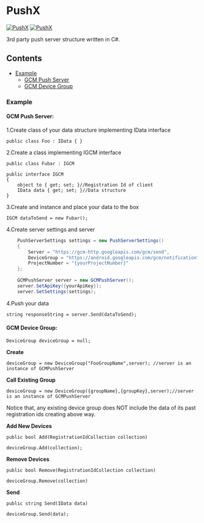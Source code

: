 # PushX

[![PushX](https://img.shields.io/pypi/status/Django.svg)]()
[![PushX](https://img.shields.io/badge/.NET-4.5.2-green.svg)]()


3rd party push server structure written in C#.

## Contents
- [Example](#example)
    - [GCM Push Server](#gcm-push-server)
    - [GCM Device Group](#gcm-device-group)

### Example

#### GCM Push Server:

1.Create class of your data structure implementing IData interface

    public class Foo : IData { }
    
2.Create a class implementing IGCM interface

    public class Fubar : IGCM

    public interface IGCM
    {
        object to { get; set; }//Registration Id of client
        IData data { get; set; }//Data structure
    }

    
3.Create and instance and place your data to the box
    
    IGCM dataToSend = new Fubar();

4.Create server settings and server
```csharp
    PushServerSettings settings = new PushServerSettings()
    {
        Server = "https://gcm-http.googleapis.com/gcm/send",
        DeviceGroup = "https://android.googleapis.com/gcm/notification",
        ProjectNumber = "{yourProjectNumber}"
    };
    
    GCMPushServer server = new GCMPushServer();
    server.SetApiKey({yourApiKey});
    server.SetSettings(settings);
```
4.Push your data 

    string responseString = server.Send(dataToSend);


#### GCM Device Group:

    DeviceGroup deviceGroup = null;
    
**Create**

    deviceGroup = new DeviceGroup("FooGroupName",server); //server is an instance of GCMPushServer
    
**Call Existing Group**
    
    deviceGroup = new DeviceGroup({groupName},{groupKey},server);//server is an instance of GCMPushServer

Notice that, any existing device group does NOT include the data of its past registration ids creating above way.

**Add New Devices**

    public bool Add(RegistrationIdCollection collection)
    
    deviceGroup.Add(collection);
    
**Remove Devices**
    
    public bool Remove(RegistrationIdCollection collection)
    
    deviceGroup.Remove(collection)
    
**Send**

    public string Send(IData data)
    
    deviceGroup.Send(data);
